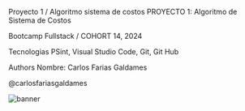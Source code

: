 Proyecto 1 / Algoritmo sistema de costos
PROYECTO 1: Algoritmo de Sistema de Costos

Bootcamp Fullstack / COHORT 14, 2024

Tecnologias
PSint, Visual Studio Code, Git, Git Hub

Authors
Nombre: Carlos Farias Galdames

@carlosfariasgaldames

![banner](https://github.com/carlosfariasgaldames/proyecto-1_Algoritmo-de-sistema-de-costos/assets/162807532/72505125-ef8d-4cf3-a3b0-2e61a30775ef)
